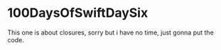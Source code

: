 # 100DaysOfSwiftDaySix
This one is about closures, sorry but i have no time, just gonna put the code.
